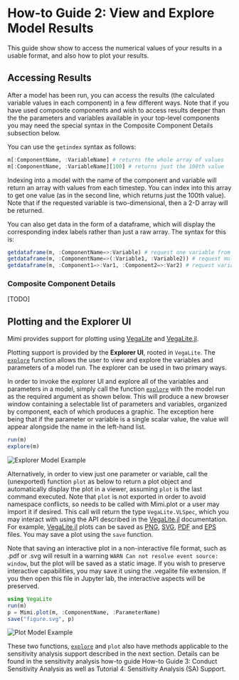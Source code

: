 # How-to Guide 2: View and Explore Model Results

This guide show show to access the numerical values of your results in a usable format, and also how to plot your results.

## Accessing Results

After a model has been run, you can access the results (the calculated variable values in each component) in a few different ways. Note that if you have used composite components and wish to access results deeper than the the parameters and variables available in your top-level components you may need the special syntax in the Composite Component Details subsection below.

You can use the `getindex` syntax as follows:

```julia
m[:ComponentName, :VariableName] # returns the whole array of values
m[:ComponentName, :VariableName][100] # returns just the 100th value
```

Indexing into a model with the name of the component and variable will return an array with values from each timestep.
You can index into this array to get one value (as in the second line, which returns just the 100th value). Note that if the requested variable is two-dimensional, then a 2-D array will be returned.

You can also get data in the form of a dataframe, which will display the corresponding index labels rather than just a raw array. The syntax for this is:

```julia
getdataframe(m, :ComponentName=>:Variable) # request one variable from one component
getdataframe(m, :ComponentName=>(:Variable1, :Variable2)) # request multiple variables from the same component
getdataframe(m, :Component1=>:Var1, :Component2=>:Var2) # request variables from different components
```

### Composite Component Details

[TODO]

## Plotting and the Explorer UI

Mimi provides support for plotting using [VegaLite](https://github.com/vega/vega-lite) and [VegaLite.jl](https://github.com/fredo-dedup/VegaLite.jl).

Plotting support is provided by the **Explorer UI**, rooted in `VegaLite`.  The [`explore`](@ref) function allows the user to view and explore the variables and parameters of a model run.  The explorer can be used in two primary ways.

In order to invoke the explorer UI and explore all of the variables and parameters in a model, simply call the function [`explore`](@ref) with the model run as the required argument as shown below.  This will produce a new browser window containing a selectable list of parameters and variables, organized by component, each of which produces a graphic.  The exception here being that if the parameter or variable is a single scalar value, the value will appear alongside the name in the left-hand list.
 
```julia
run(m)
explore(m)
```

![Explorer Model Example](../figs/explorer_model_example.png)

Alternatively, in order to view just one parameter or variable, call the (unexported) function `plot` as below to return a plot object and automatically display the plot in a viewer, assuming `plot` is the last command executed.  Note that `plot` is not exported in order to avoid namespace conflicts, so needs to be called with Mimi.plot or a user may import it if desired. This call will return the type `VegaLite.VLSpec`, which you may interact with using the API described in the [VegaLite.jl](https://github.com/fredo-dedup/VegaLite.jl) documentation.  For example, [VegaLite.jl](https://github.com/fredo-dedup/VegaLite.jl) plots can be saved as [PNG](https://en.wikipedia.org/wiki/Portable_Network_Graphics), [SVG](https://en.wikipedia.org/wiki/Scalable_Vector_Graphics), [PDF](https://en.wikipedia.org/wiki/PDF) and [EPS](https://en.wikipedia.org/wiki/Encapsulated_PostScript) files. You may save a plot using the `save` function.  

Note that saving an interactive plot in a non-interactive file format, such as .pdf or .svg will result in a warning `WARN Can not resolve event source: window`, but the plot will be saved as a static image. If you wish to preserve interactive capabilities, you may save it using the .vegalite file extension. If you then open this file in Jupyter lab, the interactive aspects will be preserved.

```julia
using VegaLite
run(m)
p = Mimi.plot(m, :ComponentName, :ParameterName)
save("figure.svg", p)
```
![Plot Model Example](../figs/plot_model_example.png)

These two functions, [`explore`](@ref) and `plot` also have methods applicable to the sensitivity analysis support described in the next section. Details can be found in the sensitivity analysis how-to guide How-to Guide 3: Conduct Sensitivity Analysis as well as Tutorial 4: Sensitivity Analysis (SA) Support.
